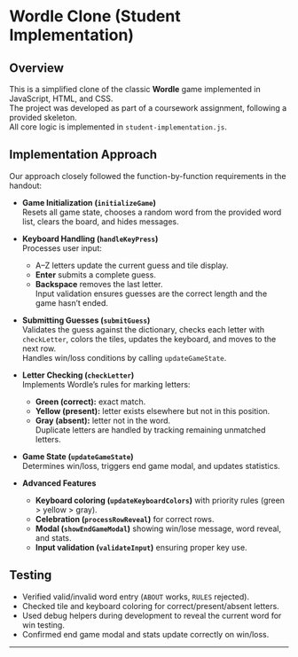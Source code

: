 # Wordle Clone (Student Implementation)

## Overview
This is a simplified clone of the classic **Wordle** game implemented in JavaScript, HTML, and CSS.  
The project was developed as part of a coursework assignment, following a provided skeleton.  
All core logic is implemented in `student-implementation.js`.

## Implementation Approach
Our approach closely followed the function-by-function requirements in the handout:

- **Game Initialization (`initializeGame`)**  
  Resets all game state, chooses a random word from the provided word list, clears the board, and hides messages.

- **Keyboard Handling (`handleKeyPress`)**  
  Processes user input:
  - A–Z letters update the current guess and tile display.  
  - **Enter** submits a complete guess.  
  - **Backspace** removes the last letter.  
  Input validation ensures guesses are the correct length and the game hasn’t ended.

- **Submitting Guesses (`submitGuess`)**  
  Validates the guess against the dictionary, checks each letter with `checkLetter`, colors the tiles, updates the keyboard, and moves to the next row.  
  Handles win/loss conditions by calling `updateGameState`.

- **Letter Checking (`checkLetter`)**  
  Implements Wordle’s rules for marking letters:
  - **Green (correct):** exact match.  
  - **Yellow (present):** letter exists elsewhere but not in this position.  
  - **Gray (absent):** letter not in the word.  
  Duplicate letters are handled by tracking remaining unmatched letters.

- **Game State (`updateGameState`)**  
  Determines win/loss, triggers end game modal, and updates statistics.

- **Advanced Features**  
  - **Keyboard coloring (`updateKeyboardColors`)** with priority rules (green > yellow > gray).  
  - **Celebration (`processRowReveal`)** for correct rows.  
  - **Modal (`showEndGameModal`)** showing win/lose message, word reveal, and stats.  
  - **Input validation (`validateInput`)** ensuring proper key use.

## Testing
- Verified valid/invalid word entry (`ABOUT` works, `RULES` rejected).  
- Checked tile and keyboard coloring for correct/present/absent letters.  
- Used debug helpers during development to reveal the current word for win testing.  
- Confirmed end game modal and stats update correctly on win/loss.


---
